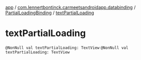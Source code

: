 [app](../../index.md) / [com.lennertbontinck.carmeetsandroidapp.databinding](../index.md) / [PartialLoadingBinding](index.md) / [textPartialLoading](./text-partial-loading.md)

# textPartialLoading

`@NonNull val textPartialLoading: TextView`
`@NonNull val textPartialLoading: TextView`